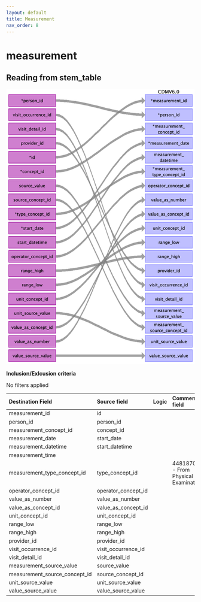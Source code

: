 ```yaml
---
layout: default
title: Measurement
nav_order: 8
---
```


# measurement

## Reading from stem_table

![](index_files/image13.png)

**Inclusion/Exlcusion criteria**

No filters applied

| Destination Field             | Source field        | Logic | Comment field |
|:------------------------------|:--------------------|:------|:--------------|
| measurement_id                | id                  |       |               |
| person_id                     | person_id           |       |               |
| measurement_concept_id        | concept_id          |       |               |
| measurement_date              | start_date          |       |               |
| measurement_datetime          | start_datetime      |       |               |
| measurement_time              |                     |       |               |
| measurement_type_concept_id   | type_concept_id     |       | 44818701 - From Physical Examination|
| operator_concept_id           | operator_concept_id |       |               |
| value_as_number               | value_as_number     |       |               |
| value_as_concept_id           | value_as_concept_id |       |               |
| unit_concept_id               | unit_concept_id     |       |               |
| range_low                     | range_low           |       |               |
| range_high                    | range_high          |       |               |
| provider_id                   | provider_id         |       |               |
| visit_occurrence_id           | visit_occurrence_id |       |               |
| visit_detail_id               | visit_detail_id     |       |               |
| measurement_source_value      | source_value        |       |               |
| measurement_source_concept_id | source_concept_id   |       |               |
| unit_source_value             | unit_source_value   |       |               |
| value_source_value            | value_source_value  |       |               |

